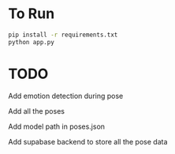 # To Run

```bash
pip install -r requirements.txt
python app.py
```

# TODO

Add emotion detection during pose

Add all the poses

Add model path in poses.json

Add supabase backend to store all the pose data

